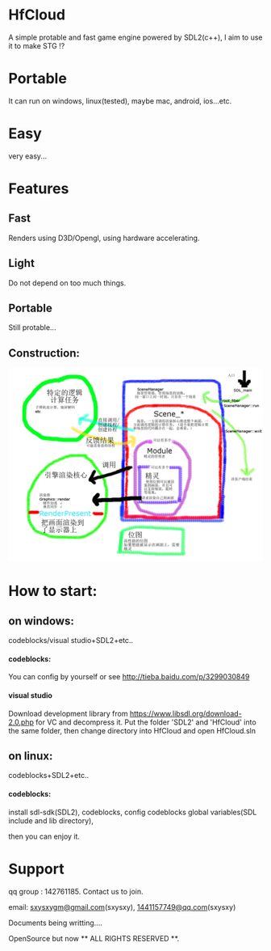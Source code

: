 # HfCloud
A simple protable and fast game engine powered by SDL2(c++), I aim to use it to make STG !?

# Portable
It can run on windows, linux(tested), maybe mac, android, ios...etc.

# Easy
very easy...

# Features
## Fast
Renders using D3D/Opengl, using hardware accelerating.
## Light
Do not depend on too much things.
## Portable
Still protable...

## Construction:
![](https://github.com/sxysxy/HfCloud/raw/master/construction.png)

# How to start:
## on windows:
codeblocks/visual studio+SDL2+etc..
#### codeblocks:
You can config by yourself or see http://tieba.baidu.com/p/3299030849
#### visual studio
Download development library from https://www.libsdl.org/download-2.0.php for VC and decompress it. Put the folder 'SDL2' and 'HfCloud' into the same folder, then change directory into HfCloud and open HfCloud.sln

## on linux:
codeblocks+SDL2+etc..
#### codeblocks:
install sdl-sdk(SDL2), codeblocks, config codeblocks global variables(SDL include and lib directory), 

then you can enjoy it.

# Support 
qq group : 142761185. Contact us to join.

email: sxysxygm@gmail.com(sxysxy), 1441157749@qq.com(sxysxy)

Documents being writting....

OpenSource but now ** ALL RIGHTS RESERVED **.
